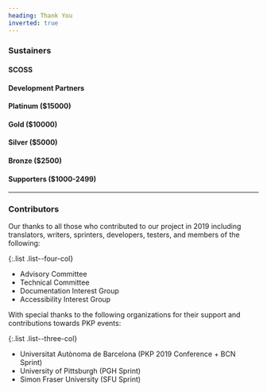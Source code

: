 ```yaml
---
heading: Thank You
inverted: true
---
```


### Sustainers

#### SCOSS

#### Development Partners

#### Platinum ($15000)

#### Gold ($10000)

#### Silver ($5000)

#### Bronze ($2500)

#### Supporters ($1000-2499)

---

### Contributors

Our thanks to all those who contributed to our project in 2019 including translators, writers, sprinters, developers, testers, and members of the following:

{:.list .list--four-col}
- Advisory Committee
- Technical Committee
- Documentation Interest Group
- Accessibility Interest Group

With special thanks to the following organizations for their support and contributions towards PKP events:

{:.list .list--three-col}
- Universitat Autònoma de Barcelona (PKP 2019 Conference + BCN Sprint)
- University of Pittsburgh (PGH Sprint)
- Simon Fraser University (SFU Sprint)
